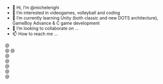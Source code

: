 - 👋 Hi, I’m @michelerighi
- 👀 I’m interested in videogames, volleyball and coding
- 🌱 I’m currently learning Unity (both classic and new DOTS architecture), GameBoy Advance & C game development 
- 💞️ I’m looking to collaborate on ...
- 📫 How to reach me ...

<!---
michelerighi/michelerighi is a ✨ special ✨ repository because its `README.md` (this file) appears on your GitHub profile.
You can click the Preview link to take a look at your changes.
--->

@ <br/>
@ @<br/>
@ <br/>
@ <br/>
@ <br/>
@ <br/>
@ <br/>
